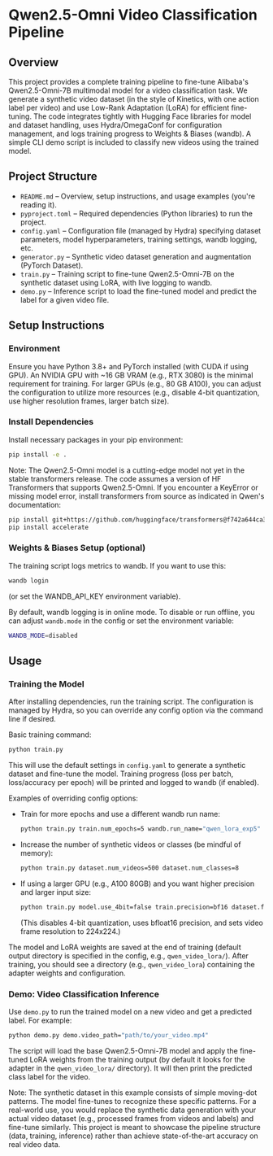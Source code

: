 # Qwen2.5-Omni Video Classification Pipeline

## Overview

This project provides a complete training pipeline to fine-tune Alibaba's Qwen2.5-Omni-7B multimodal model for a video classification task. We generate a synthetic video dataset (in the style of Kinetics, with one action label per video) and use Low-Rank Adaptation (LoRA) for efficient fine-tuning. The code integrates tightly with Hugging Face libraries for model and dataset handling, uses Hydra/OmegaConf for configuration management, and logs training progress to Weights & Biases (wandb). A simple CLI demo script is included to classify new videos using the trained model.

## Project Structure

- `README.md` – Overview, setup instructions, and usage examples (you're reading it).
- `pyproject.toml` – Required dependencies (Python libraries) to run the project.
- `config.yaml` – Configuration file (managed by Hydra) specifying dataset parameters, model hyperparameters, training settings, wandb logging, etc.
- `generator.py` – Synthetic video dataset generation and augmentation (PyTorch Dataset).
- `train.py` – Training script to fine-tune Qwen2.5-Omni-7B on the synthetic dataset using LoRA, with live logging to wandb.
- `demo.py` – Inference script to load the fine-tuned model and predict the label for a given video file.

## Setup Instructions

### Environment
Ensure you have Python 3.8+ and PyTorch installed (with CUDA if using GPU). An NVIDIA GPU with ~16 GB VRAM (e.g., RTX 3080) is the minimal requirement for training. For larger GPUs (e.g., 80 GB A100), you can adjust the configuration to utilize more resources (e.g., disable 4-bit quantization, use higher resolution frames, larger batch size).

### Install Dependencies
Install necessary packages in your pip environment:
```bash
pip install -e .
```
Note: The Qwen2.5-Omni model is a cutting-edge model not yet in the stable transformers release. The code assumes a version of HF Transformers that supports Qwen2.5-Omni. If you encounter a KeyError or missing model error, install transformers from source as indicated in Qwen's documentation:
```bash
pip install git+https://github.com/huggingface/transformers@f742a644ca32e65758c3adb36225aef1731bd2a8
pip install accelerate
```


### Weights & Biases Setup (optional)
The training script logs metrics to wandb. If you want to use this:
```bash
wandb login
```
(or set the WANDB_API_KEY environment variable).

By default, wandb logging is in online mode. To disable or run offline, you can adjust `wandb.mode` in the config or set the environment variable:
```bash
WANDB_MODE=disabled
```

## Usage

### Training the Model
After installing dependencies, run the training script. The configuration is managed by Hydra, so you can override any config option via the command line if desired.

Basic training command:
```bash
python train.py
```
This will use the default settings in `config.yaml` to generate a synthetic dataset and fine-tune the model. Training progress (loss per batch, loss/accuracy per epoch) will be printed and logged to wandb (if enabled).

Examples of overriding config options:
- Train for more epochs and use a different wandb run name:
  ```bash
  python train.py train.num_epochs=5 wandb.run_name="qwen_lora_exp5"
  ```
- Increase the number of synthetic videos or classes (be mindful of memory):
  ```bash
  python train.py dataset.num_videos=500 dataset.num_classes=8
  ```
- If using a larger GPU (e.g., A100 80GB) and you want higher precision and larger input size:
  ```bash
  python train.py model.use_4bit=false train.precision=bf16 dataset.frame_height=224 dataset.frame_width=224
  ```
  (This disables 4-bit quantization, uses bfloat16 precision, and sets video frame resolution to 224x224.)

The model and LoRA weights are saved at the end of training (default output directory is specified in the config, e.g., `qwen_video_lora/`). After training, you should see a directory (e.g., `qwen_video_lora`) containing the adapter weights and configuration.

### Demo: Video Classification Inference
Use `demo.py` to run the trained model on a new video and get a predicted label. For example:
```bash
python demo.py demo.video_path="path/to/your_video.mp4"
```
The script will load the base Qwen2.5-Omni-7B model and apply the fine-tuned LoRA weights from the training output (by default it looks for the adapter in the `qwen_video_lora/` directory). It will then print the predicted class label for the video.

Note: The synthetic dataset in this example consists of simple moving-dot patterns. The model fine-tunes to recognize these specific patterns. For a real-world use, you would replace the synthetic data generation with your actual video dataset (e.g., processed frames from videos and labels) and fine-tune similarly. This project is meant to showcase the pipeline structure (data, training, inference) rather than achieve state-of-the-art accuracy on real video data.
